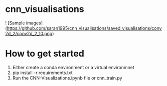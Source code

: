 # cnn_visualisations

! [Sample images] (https://github.com/saran1995/cnn_visualisations/saved_visualisations/conv2d_2/conv2d_2_10.png)

# How to get started

1) Either create a conda environment or a virtual environmnet
2) pip install -r requirements.txt
3) Run the CNN-Visualizations.ipynb file or cnn_train.py
